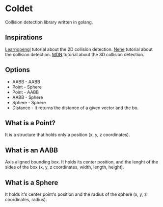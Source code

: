 # Coldet

Collision detection library written in golang.

## Inspirations

[Learnopengl](https://learnopengl.com/In-Practice/2D-Game/Collisions/Collision-detection) tutorial about the 2D collision detection.
[Nehe](http://nehe.gamedev.net/tutorial/collision_detection/17005/) tutorial about the collision detection.
[MDN](https://developer.mozilla.org/en-US/docs/Games/Techniques/3D_collision_detection) tutorial about the 3D collision detection.

## Options

- AABB - AABB
- Point - Sphere
- Point - AABB
- AABB - Sphere
- Sphere - Sphere
- Distance - It returns the distance of a given vector and the bo.

## What is a Point?

It is a structure that holds only a position (x, y, z coordinates).

## What is an AABB

Axis aligned bounding box. It holds its center position, and the lenght of the sides of the box (x, y, z coordinates, width, length, height).

## What is a Sphere

It holds it's center point's position and the radius of the sphere (x, y, z coordinates, radius).
